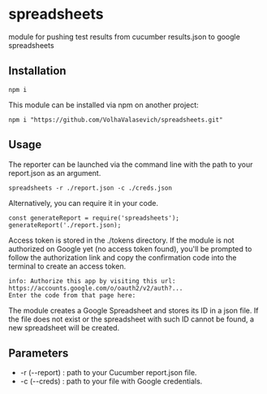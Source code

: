 # spreadsheets
module for pushing test results from cucumber results.json to google spreadsheets

## Installation

```
npm i
```

This module can be installed via npm on another project:

```
npm i "https://github.com/VolhaValasevich/spreadsheets.git"
```

## Usage

The reporter can be launched via the command line with the path to your report.json as an argument.

```
spreadsheets -r ./report.json -c ./creds.json
```

Alternatively, you can require it in your code.

```
const generateReport = require('spreadsheets');
generateReport('./report.json);
```

Access token is stored in the ./tokens directory. If the module is not authorized on Google yet (no access token found), you'll be prompted to follow the authorization link and copy the confirmation code into the terminal to create an access token.

```
info: Authorize this app by visiting this url: https://accounts.google.com/o/oauth2/v2/auth?...
Enter the code from that page here:
```

The module creates a Google Spreadsheet and stores its ID in a json file. If the file does not exist or the spreadsheet with such ID cannot be found, a new spreadsheet will be created.

## Parameters

- -r (--report) : path to your Cucumber report.json file.
- -c (--creds) : path to your file with Google credentials.
